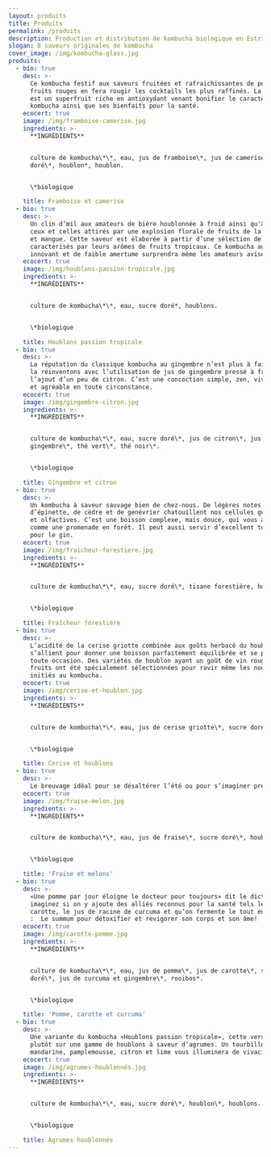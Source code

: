```yaml
---
layout: produits
title: Produits
permalink: /produits
description: Production et distribution de kombucha biologique en Estrie.
slogan: 8 saveurs originales de kombucha
cover_image: /img/kombucha-glass.jpg
produits:
  - bio: true
    desc: >-
      Ce kombucha festif aux saveurs fruitées et rafraichissantes de petits
      fruits rouges en fera rougir les cocktails les plus raffinés. La camerise
      est un superfruit riche en antioxydant venant bonifier le caractère de ce
      kombucha ainsi que ses bienfaits pour la santé.
    ecocert: true
    image: /img/framboise-camerise.jpg
    ingredients: >-
      **INGRÉDIENTS**


      culture de kombucha\*\*, eau, jus de framboise\*, jus de camerise\*, sucre
      doré\*, houblon*, houblon.


      \*biologique

    title: Framboise et camerise
  - bio: true
    desc: >-
      Un clin d’œil aux amateurs de bière houblonnée à froid ainsi qu'à tous
      ceux et celles attirés par une explosion florale de fruits de la passion
      et mangue. Cette saveur est élaborée à partir d’une sélection de houblons
      caractérisés par leurs arômes de fruits tropicaux. Ce kombucha au goût
      innovant et de faible amertume surprendra même les amateurs avisés.
    ecocert: true
    image: /img/houblons-passion-tropicale.jpg
    ingredients: >-
      **INGRÉDIENTS**


      culture de kombucha\*\*, eau, sucre doré*, houblons.


      \*biologique

    title: Houblons passion tropicale
  - bio: true
    desc: >-
      La réputation du classique kombucha au gingembre n’est plus à faire. Nous
      la réinventons avec l’utilisation de jus de gingembre pressé à froid et
      l’ajout d’un peu de citron. C’est une concoction simple, zen, vivifiante
      et agréable en toute circonstance.
    ecocert: true
    image: /img/gingembre-citron.jpg
    ingredients: >-
      **INGRÉDIENTS**


      culture de kombucha\*\*, eau, sucre doré\*, jus de citron\*, jus de
      gingembre\*, thé vert\*, thé noir\*.


      \*biologique

    title: Gingembre et citron
  - bio: true
    desc: >-
      Un kombucha à saveur sauvage bien de chez-nous. De légères notes de sapin,
      d’épinette, de cèdre et de genévrier chatouillent nos cellules gustatives
      et olfactives. C’est une boisson complexe, mais douce, qui vous apaisera
      comme une promenade en forêt. Il peut aussi servir d’excellent tonique
      pour le gin.
    ecocert: true
    image: /img/fraicheur-forestiere.jpg
    ingredients: >-
      **INGRÉDIENTS**


      culture de kombucha\*\*, eau, sucre doré\*, tisane forestière, houblons\*.


      \*biologique

    title: Fraîcheur forestière
  - bio: true
    desc: >-
      L’acidité de la cerise griotte combinée aux goûts herbacé du houblon
      s’allient pour donner une boisson parfaitement équilibrée et se prêtant à
      toute occasion. Des variétés de houblon ayant un goût de vin rouge et de
      fruits ont été spécialement sélectionnées pour ravir même les nouvellement
      initiés au kombucha.
    ecocert: true
    image: /img/cerise-et-houblon.jpg
    ingredients: >-
      **INGRÉDIENTS**


      culture de kombucha\*\*, eau, jus de cerise griotte\*, sucre doré\*, houblon\*, houblon.


      \*biologique

    title: Cerise et houblons
  - bio: true
    desc: >-
      Le breuvage idéal pour se désaltérer l’été ou pour s’imaginer prendre un bain de soleil à la plage! Cette combinaison de fruits sucrés aux notes florales stimulera vos papilles tout en vous procurant une sensation de bien-être. Il saura ensoleiller votre quotidien durant toute l’année.
    ecocert: true
    image: /img/fraise-melon.jpg
    ingredients: >-
      **INGRÉDIENTS**


      culture de kombucha\*\*, eau, jus de fraise\*, sucre doré\*, houblons.


      \*biologique

    title: 'Fraise et melons'
  - bio: true
    desc: >-
      «Une pomme par jour éloigne le docteur pour toujours» dit le dicton, mais
      imaginez si on y ajoute des alliés reconnus pour la santé tels le jus de
      carotte, le jus de racine de curcuma et qu’on fermente le tout en kombucha
      :  Le summum pour détoxifier et revigorer son corps et son âme!
    ecocert: true
    image: /img/carotte-pomme.jpg
    ingredients: >-
      **INGRÉDIENTS**


      culture de kombucha\*\*, eau, jus de pomme\*, jus de carotte\*, sucre
      doré\*, jus de curcuma et gingembre\*, rooibos*.


      \*biologique

    title: 'Pomme, carotte et curcuma'
  - bio: true
    desc: >-
      Une variante du kombucha «Houblons passion tropicale», cette version mise
      plutôt sur une gamme de houblons à saveur d’agrumes. Un tourbillon de
      mandarine, pamplemousse, citron et lime vous illuminera de vivacité.
    ecocert: true
    image: /img/agrumes-houblonnés.jpg
    ingredients: >-
      **INGRÉDIENTS**


      culture de kombucha\*\*, eau, sucre doré\*, houblon\*, houblons.


      \*biologique

    title: Agrumes houblonnés
---
```

